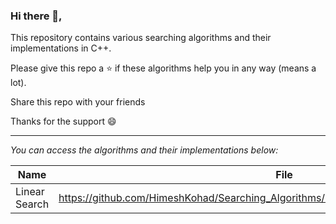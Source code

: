 ### Hi there 👋,
<p> This repository contains various searching algorithms and their implementations in C++. </p>
<p> Please give this repo a ⭐ if these algorithms help you in any way (means a lot). </p>
<p> Share this repo with your friends </p>
<p> Thanks for the support 😄 </p>

<hr>

_You can access the algorithms and their implementations below:_

| Name | File |
|------|------|
|Linear Search|https://github.com/HimeshKohad/Searching_Algorithms/blob/main/Algorithms/LinearSearch.md|
